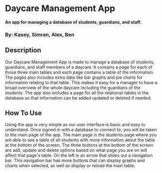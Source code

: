 # Daycare Management App
#### An app for managing a database of students, guardians, and staff.
### By: Kasey, Simran, Alex, Ben

## Description
Our Daycare Management App is made to manage a database of students, guardians, and staff members of a daycare. 
It contains a page for each of those three main tables and each page contains a table of the information. The pages also includes extra data like
bar graphs and pie charts for information relating to that table. This makes it easy for a manager to have a broad overview of the whole
daycare including the guardians of the students. The app also includes a page for all the relational tables in the database so that information
can be added updated or deleted if needed.

## How To Use
Using the app is very simple as our user interface is basic and easy to understand. Once signed in with a database to connect to, you will 
be taken to the 
main page of the app. The main page is the students page where you are able to see a table of all students with more information about the 
table at the bottom of the screen.
The three buttons at the bottom of the screen are add, update and delete options based on what page you are on will affect that page's table. 
On the left is an arrow that slides out 
a navigation bar. This navigation bar has more buttons that can display graphs and charts when selected, as well as display or reload the main table.